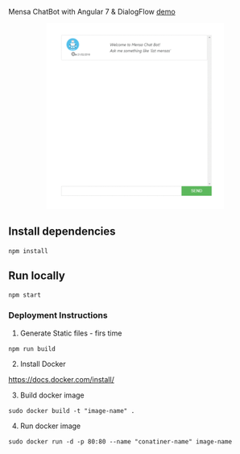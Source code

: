 Mensa ChatBot with Angular 7 & DialogFlow [demo](http://mensachatbot.pavanct.com)

<p align="center">
  <img src="screenshot.gif" width="70%"/>
</p>

## Install dependencies

```
npm install
```

## Run locally

```
npm start
```

### Deployment Instructions
1. Generate Static files - firs time

```
npm run build
```

2. Install Docker

  https://docs.docker.com/install/

3. Build docker image

```
sudo docker build -t "image-name" .
```

4. Run docker image
```
sudo docker run -d -p 80:80 --name "conatiner-name" image-name
```
